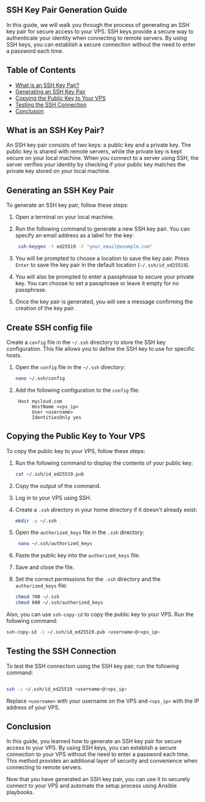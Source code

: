 ## SSH Key Pair Generation Guide

In this guide, we will walk you through the process of generating an SSH key pair for secure access to your VPS. SSH keys provide a secure way to authenticate your identity when connecting to remote servers. By using SSH keys, you can establish a secure connection without the need to enter a password each time.

## Table of Contents

- [What is an SSH Key Pair?](#what-is-an-ssh-key-pair)
- [Generating an SSH Key Pair](#generating-an-ssh-key-pair)
- [Copying the Public Key to Your VPS](#copying-the-public-key-to-your-vps)
- [Testing the SSH Connection](#testing-the-ssh-connection)
- [Conclusion](#conclusion)

## What is an SSH Key Pair?

An SSH key pair consists of two keys: a public key and a private key. The public key is shared with remote servers, while the private key is kept secure on your local machine. When you connect to a server using SSH, the server verifies your identity by checking if your public key matches the private key stored on your local machine.

## Generating an SSH Key Pair

To generate an SSH key pair, follow these steps:

1. Open a terminal on your local machine.

2. Run the following command to generate a new SSH key pair. You can specify an email address as a label for the key:

   ```bash
    ssh-keygen -t ed25519 -C "your_email@example.com"
    ```

3. You will be prompted to choose a location to save the key pair. Press `Enter` to save the key pair in the default location (`~/.ssh/id_ed25519`).

4. You will also be prompted to enter a passphrase to secure your private key. You can choose to set a passphrase or leave it empty for no passphrase.

5. Once the key pair is generated, you will see a message confirming the creation of the key pair.

## Create SSH config file

Create a `config` file in the `~/.ssh` directory to store the SSH key configuration. This file allows you to define the SSH key to use for specific hosts.

1. Open the `config` file in the `~/.ssh` directory:

   ```bash
   nano ~/.ssh/config
   ```

2. Add the following configuration to the `config` file:

   ```
    Host mycloud.com
         HostName <vps_ip>
         User <username>
         IdentitiesOnly yes
    ```

## Copying the Public Key to Your VPS

To copy the public key to your VPS, follow these steps:

1. Run the following command to display the contents of your public key:

   ```bash
   cat ~/.ssh/id_ed25519.pub
   ```

2. Copy the output of the command.

3. Log in to your VPS using SSH.

4. Create a `.ssh` directory in your home directory if it doesn't already exist:

   ```bash
   mkdir -p ~/.ssh
   ```

5. Open the `authorized_keys` file in the `.ssh` directory:

   ```bash
    nano ~/.ssh/authorized_keys
    ```

6. Paste the public key into the `authorized_keys` file.

7. Save and close the file.

8. Set the correct permissions for the `.ssh` directory and the `authorized_keys` file:

   ```bash
   chmod 700 ~/.ssh
   chmod 600 ~/.ssh/authorized_keys
    ```

Also, you can use `ssh-copy-id` to copy the public key to your VPS. Run the following command:

```bash
ssh-copy-id -i ~/.ssh/id_ed25519.pub <username>@<vps_ip>
```

## Testing the SSH Connection

To test the SSH connection using the SSH key pair, run the following command:

```bash

ssh -i ~/.ssh/id_ed25519 <username>@<vps_ip>
```

Replace `<username>` with your username on the VPS and `<vps_ip>` with the IP address of your VPS.

## Conclusion

In this guide, you learned how to generate an SSH key pair for secure access to your VPS. By using SSH keys, you can establish a secure connection to your VPS without the need to enter a password each time. This method provides an additional layer of security and convenience when connecting to remote servers.

Now that you have generated an SSH key pair, you can use it to securely connect to your VPS and automate the setup process using Ansible playbooks.

